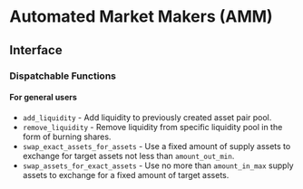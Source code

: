 # Automated Market Makers (AMM)

## Interface

### Dispatchable Functions

#### For general users

* `add_liquidity` - Add liquidity to previously created asset pair pool.
* `remove_liquidity` - Remove liquidity from specific liquidity pool in the form of burning shares.
* `swap_exact_assets_for_assets` - Use a fixed amount of supply assets to exchange for target assets not less than `amount_out_min`.
* `swap_assets_for_exact_assets` - Use no more than `amount_in_max` supply assets to exchange for a fixed amount of target assets.